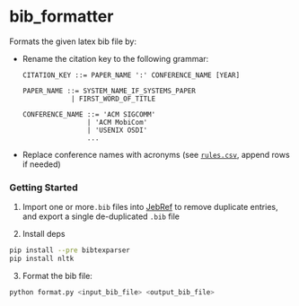 # bib_formatter

Formats the given latex bib file by:

* Rename the citation key to the following grammar:

    ```ebnf
    CITATION_KEY ::= PAPER_NAME ':' CONFERENCE_NAME [YEAR]

    PAPER_NAME ::= SYSTEM_NAME_IF_SYSTEMS_PAPER
                | FIRST_WORD_OF_TITLE

    CONFERENCE_NAME ::= 'ACM SIGCOMM'
                    | 'ACM MobiCom' 
                    | 'USENIX OSDI' 
                    ...
    ```

* Replace conference names with acronyms (see [`rules.csv`](rules.csv), append
  rows if needed)

### Getting Started

1. Import one or more`.bib` files into [JebRef](https://www.jabref.org) to
   remove duplicate entries, and export a single de-duplicated `.bib` file

2. Install deps

```bash
pip install --pre bibtexparser
pip install nltk
```

3. Format the bib file:

```bash
python format.py <input_bib_file> <output_bib_file>
```